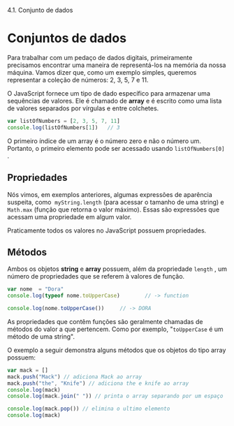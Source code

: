 4.1. Conjunto de dados

# Conjuntos de dados

Para trabalhar com um pedaço de dados digitais, primeiramente precisamos encontrar uma maneira de representá-los na memória da nossa máquina. Vamos dizer que, como um exemplo simples, queremos representar a coleção de números: 2, 3, 5, 7 e 11.

O JavaScript fornece um tipo de dado específico para armazenar uma sequências de valores. Ele é chamado de **array** e é escrito como uma lista de valores separados por vírgulas e entre colchetes.

```js
var listOfNumbers = [2, 3, 5, 7, 11]
console.log(listOfNumbers[1])	// 3
```

O primeiro índice de um array é o número zero e não o número um. Portanto, o primeiro elemento pode ser acessado usando `listOfNumbers[0]` .

## Propriedades

Nós vimos, em exemplos anteriores, algumas expressões de aparência suspeita, como  `myString.length` (para acessar o tamanho de uma string) e `Math.max` (função que retorna o valor máximo). Essas são expressões que acessam uma propriedade em algum valor. 

Praticamente todos os valores no JavaScript possuem propriedades.

## Métodos

Ambos os objetos **string** e **array** possuem, além da propriedade `length` , um número de propriedades que se referem à valores de função.

```js
var nome  = "Dora"
console.log(typeof nome.toUpperCase)		// -> function

console.log(nome.toUpperCase())		// -> DORA
```

As propriedades que contêm funções são geralmente chamadas de métodos do valor a que pertencem. Como por exemplo, "`toUpperCase` é um método de uma string".

O exemplo a seguir demonstra alguns métodos que os objetos do tipo array possuem:

```js
var mack = []
mack.push("Mack") // adiciona Mack ao array 
mack.push("the", "Knife") // adiciona the e knife ao array
console.log(mack)
console.log(mack.join(" ")) // printa o array separando por um espaço

console.log(mack.pop()) // elimina o ultimo elemento
console.log(mack)
```